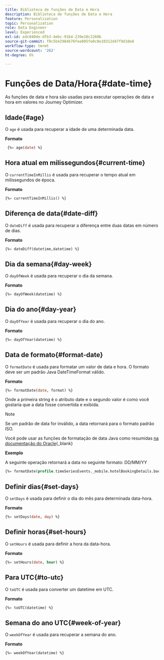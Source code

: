 ```yaml
---
title: Biblioteca de funções de Data e Hora
description: Biblioteca de funções de Data e Hora
feature: Personalization
topic: Personalization
role: Data Engineer
level: Experienced
exl-id: edc040de-dfb3-4ebc-91b4-239e10c2260b
source-git-commit: f0c5b42984b76fee005fe0c0e10312d47f9d10e8
workflow-type: tm+mt
source-wordcount: '262'
ht-degree: 6%

---
```


# Funções de Data/Hora{#date-time}

As funções de data e hora são usadas para executar operações de data e hora em valores no Journey Optimizer.

## Idade{#age}

O `age` é usada para recuperar a idade de uma determinada data.

**Formato**

```sql
 {%= age(date) %}
```

<!--
**Example**

The following operation gets the value of the identity map for the key `example@example.com`.

```sql
 {%= age(date) %}
```
-->

## Hora atual em milissegundos{#current-time}

O `currentTimeInMillis` é usada para recuperar o tempo atual em milissegundos de época.

**Formato**

```sql
{%= currentTimeInMillis() %}
```

<!--
**Example**

The following operation gets all the keys for the map `identityMap`.

```sql
{%= keys(identityMap) %}
```
-->

## Diferença de data{#date-diff}

O `dateDiff` é usada para recuperar a diferença entre duas datas em número de dias.

**Formato**

```sql
{%= dateDiff(datetime,datetime) %}
```

<!--
**Example**

The following operation gets all the values for the map `identityMap`.

```sql
{%= values(identityMap) %}
```
-->


## Dia da semana{#day-week}

O `dayOfWeek` é usada para recuperar o dia da semana.

**Formato**

```sql
{%= dayOfWeek(datetime) %}
```

<!--
**Example**

The following operation gets all the values for the map `identityMap`.

```sql
{%= values(identityMap) %}
```
-->

## Dia do ano{#day-year}

O `dayOfYear` é usada para recuperar o dia do ano.

**Formato**

```sql
{%= dayOfYear(datetime) %}
```

<!--
**Example**

The following operation gets all the values for the map `identityMap`.

```sql
{%= values(identityMap) %}
```
-->

## Data de formato{#format-date}

O `formatDate` é usada para formatar um valor de data e hora. O formato deve ser um padrão Java DateTimeFormat válido.

**Formato**

```sql
{%= formatDate(date, format) %}
```

Onde a primeira string é o atributo date e o segundo valor é como você gostaria que a data fosse convertida e exibida.

>[!NOTE]
>
> Se um padrão de data for inválido, a data retornará para o formato padrão ISO.
>
> Você pode usar as funções de formatação de data Java como resumidas [na documentação do Oracle](https://docs.oracle.com/javase/8/docs/api/java/time/format/DateTimeFormatter.html){_blank}

**Exemplo**

A seguinte operação retornará a data no seguinte formato: DD/MM/YY

```sql
{%= formatDate(profile.timeSeriesEvents._mobile.hotelBookingDetails.bookingDate, "MM/DD/YY") %}
```

## Definir dias{#set-days}

O `setDays` é usada para definir o dia do mês para determinada data-hora.

**Formato**

```sql
{%= setDays(date, day) %}
```

<!--
**Example**

The following operation gets all the values for the map `identityMap`.

```sql
{%= values(identityMap) %}
```
-->

## Definir horas{#set-hours}

O `setHours` é usada para definir a hora da data-hora.

**Formato**

```sql
{%= setHours(date, hour) %}
```

<!--
**Example**

The following operation gets all the values for the map `identityMap`.

```sql
{%= values(identityMap) %}
```
-->


## Para UTC{#to-utc}

O `toUTC` é usada para converter um datetime em UTC.


**Formato**

```sql
{%= toUTC(datetime) %}
```

<!--
**Example**

The following operation gets all the values for the map `identityMap`.

```sql
{%= values(identityMap) %}
```
-->


## Semana do ano UTC{#week-of-year}

O `weekOfYear` é usada para recuperar a semana do ano.

**Formato**

```sql
{%= weekOfYear(datetime) %}
```

<!--
**Example**

The following operation gets all the values for the map `identityMap`.

```sql
{%= values(identityMap) %}
```
-->
